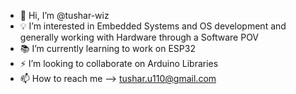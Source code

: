- 👋 Hi, I’m @tushar-wiz
- 💡 I’m interested in Embedded Systems and OS development and generally working with Hardware through a Software POV
- 📚 I’m currently learning to work on ESP32
- ⚡ I’m looking to collaborate on Arduino Libraries
- 📫 How to reach me --> tushar.u110@gmail.com

<!---
tushar-wiz/tushar-wiz is a ✨ special ✨ repository because its `README.md` (this file) appears on your GitHub profile.
You can click the Preview link to take a look at your changes.
--->
